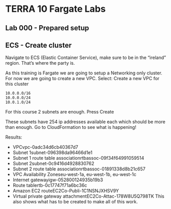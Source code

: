 # TERRA 10 Fargate Labs

## Lab 000 - Prepared setup

## ECS - Create cluster

Navigate to ECS (Elastic Container Service), make sure to be in the “ireland” region. That’s where the party is.

As this training is Fargate we are going to setup a Networking only cluster.
For now we are going to create a new VPC.
Select: Create a new VPC for this cluster
``` 
10.0.0.0/16
10.0.0.0/24
10.0.1.0/24
```
For this course 2 subnets are enough.
Press Create

These subnets have 254 ip addresses available each which should be more than enough.
Go to CloudFormation to see what is happening!

Results:
 * VPCvpc-0adc34d6cb40367d7
 * Subnet 1subnet-096398da96466d1e1
 * Subnet 1 route table associationrtbassoc-09f34f64991059514
 * Subnet 2subnet-0c9416d4928830762
 * Subnet 2 route table associationrtbassoc-01891338d8b21c657
 * VPC Availability Zoneseu-west-1a, eu-west-1b, eu-west-1c
 * Internet gatewayigw-052800124935b19b3
 * Route tablertb-0c17747f71a6bc36c
 * Amazon EC2 routeEC2Co-Publi-1C1NSNJXHSV9Y
 * Virtual private gateway attachmentEC2Co-Attac-178W8U5Q798TK
This also shows what has to be created to make all of this work.


